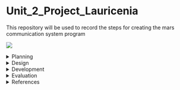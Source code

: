 # Unit_2_Project_Lauricenia
This repository will be used to record the steps for creating the mars communication system program

![](20191106_121536.gif)


 
<details><summary>Planning</summary>

  Definition of the problem
  ================

  Proposed solution
  =============

  Success criteria 
  ===============

<p></details>
 

<details><summary>Design</summary>
  
  System diagram
  ==============
 
  Algorithms flow diagram
  ====================
 
  Testplan
  ============
<p></details>
 
 
<details><summary>Development</summary>
<p></details>
   
   
<details><summary>Evaluation</summary>
  
  Evidence of success criteria
  =========================
  
  
  Recommendations for the future 
  ====================


 <p></details>
   
  
 <details><summary>References</summary>
   <p></details> 
